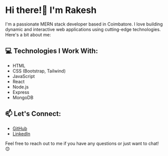 # Hi there!👋  I'm Rakesh 

I'm a passionate MERN stack developer based in Coimbatore. I love building dynamic and interactive web applications using cutting-edge technologies. Here's a bit about me:

## 💻 Technologies I Work With:                                          
- HTML
- CSS (Bootstrap, Tailwind)
- JavaScript
- React
- Node.js
- Express
- MongoDB


## 📫 Let's Connect:
- [GitHub](https://github.com/Rakeshm1218)
- [LinkedIn](https://www.linkedin.com/in/rakesh-m-0b64072b0/)

Feel free to reach out to me if you have any questions or just want to chat! 😊
